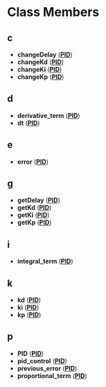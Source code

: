 
# Class Members


## c

* **changeDelay** ([**PID**](classPID.md))
* **changeKd** ([**PID**](classPID.md))
* **changeKi** ([**PID**](classPID.md))
* **changeKp** ([**PID**](classPID.md))


## d

* **derivative\_term** ([**PID**](classPID.md))
* **dt** ([**PID**](classPID.md))


## e

* **error** ([**PID**](classPID.md))


## g

* **getDelay** ([**PID**](classPID.md))
* **getKd** ([**PID**](classPID.md))
* **getKi** ([**PID**](classPID.md))
* **getKp** ([**PID**](classPID.md))


## i

* **integral\_term** ([**PID**](classPID.md))


## k

* **kd** ([**PID**](classPID.md))
* **ki** ([**PID**](classPID.md))
* **kp** ([**PID**](classPID.md))


## p

* **PID** ([**PID**](classPID.md))
* **pid\_control** ([**PID**](classPID.md))
* **previous\_error** ([**PID**](classPID.md))
* **proportional\_term** ([**PID**](classPID.md))

